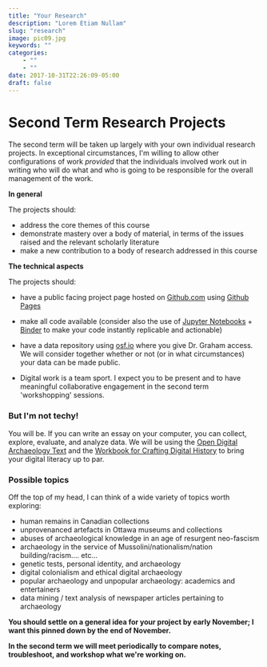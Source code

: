 ```yaml
---
title: "Your Research"
description: "Lorem Etiam Nullam"
slug: "research"
image: pic09.jpg
keywords: ""
categories:
    - ""
    - ""
date: 2017-10-31T22:26:09-05:00
draft: false
---
```


# Second Term Research Projects

The second term will be taken up largely with your own individual research projects. In exceptional circumstances, I'm willing to allow other configurations of work _provided_ that the individuals involved work out in writing who will do what and who is going to be responsible for the overall management of the work.

**In general**

The projects should:

- address the core themes of this course
- demonstrate mastery over a body of material, in terms of the issues raised and the relevant scholarly literature
- make a new contribution to a body of research addressed in this course

**The technical aspects**

The projects should:

- have a public facing project page hosted on [Github.com](http://github.com) using [Github Pages](https://pages.github.com/)
- make all code available (consider also the use of [Jupyter Notebooks](https://jupyter.org/) + [Binder](http://mybinder.org) to make your code instantly replicable and actionable)
- have a data repository using [osf.io](https://osf.io/) where you give Dr. Graham access. We will consider together whether or not (or in what circumstances) your data can be made public.

- Digital work is a team sport. I expect you to be present and to have meaningful collaborative engagement in the second term 'workshopping' sessions.

### But I'm not techy!

You will be. If you can write an essay on your computer, you can collect, explore, evaluate, and analyze data. We will be using the [Open Digital Archaeology Text](http://o-date.github.io) and the [Workbook for Crafting Digital History](http://workbook.craftingdigitalhistory.ca) to bring your digital literacy up to par.

### Possible topics

Off the top of my head, I can think of a wide variety of topics worth exploring:

- human remains in Canadian collections
- unprovenanced artefacts in Ottawa museums and collections
- abuses of archaeological knowledge in an age of resurgent neo-fascism
- archaeology in the service of Mussolini/nationalism/nation building/racism.... etc...
- genetic tests, personal identity, and archaeology
- digital colonialism and ethical digital archaeology
- popular archaeology and unpopular archaeology: academics and entertainers
- data mining / text analysis of newspaper articles pertaining to archaeology

**You should settle on a general idea for your project by early November; I want this pinned down by the end of November.**

**In the second term we will meet periodically to compare notes, troubleshoot, and workshop what we're working on.**
